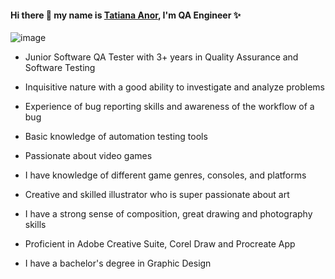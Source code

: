 #### Hi there 👋 my name is [Tatiana Anor](https://www.linkedin.com/in/tatiana-anor/), I'm QA Engineer ✨
![image](https://media.licdn.com/dms/image/D5616AQE-5XCFU83U2A/profile-displaybackgroundimage-shrink_350_1400/0/1699119033541?e=1706745600&v=beta&t=k-z-Zd34ruO6boCBpBH-usD5e2T7hk8VFICWjndoOPk)

- Junior Software QA Tester with 3+ years in Quality Assurance and Software Testing

- Inquisitive nature with a good ability to investigate and analyze problems

- Experience of bug reporting skills and awareness of the workflow of a bug

- Basic knowledge of automation testing tools

- Passionate about video games

- I have knowledge of different game genres, consoles, and platforms

- Creative and skilled illustrator who is super passionate about art

- I have a strong sense of composition, great drawing and photography skills

- Proficient in Adobe Creative Suite, Corel Draw and Procreate App

- I have a bachelor's degree in Graphic Design





